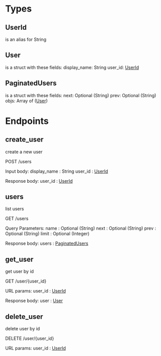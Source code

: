 <!-- AUTOMATICALLY GENERATED BY codegen/main.ml -->

# Types

## <a name="UserId">UserId</a>

  is an alias for String

## <a name="User">User</a>

  is a struct with these fields:
    display_name: String
    user_id: [UserId](#UserId)

## <a name="PaginatedUsers">PaginatedUsers</a>

  is a struct with these fields:
    next: Optional (String)
    prev: Optional (String)
    objs: Array of ([User](#User))

# Endpoints

## <a name="create_user">create_user</a>

create a new user

POST /users

Input body:
  display_name : String
  user_id : [UserId](#UserId)

Response body:
  user_id : [UserId](#UserId)

## <a name="users">users</a>

list users

GET /users

Query Parameters:
  name : Optional (String)
  next : Optional (String)
  prev : Optional (String)
  limit : Optional (Integer)

Response body:
  users : [PaginatedUsers](#PaginatedUsers)

## <a name="get_user">get_user</a>

get user by id

GET /user/{user_id}

URL params:
  user_id : [UserId](#UserId)

Response body:
  user : [User](#User)

## <a name="delete_user">delete_user</a>

delete user by id

DELETE /user/{user_id}

URL params:
  user_id : [UserId](#UserId)